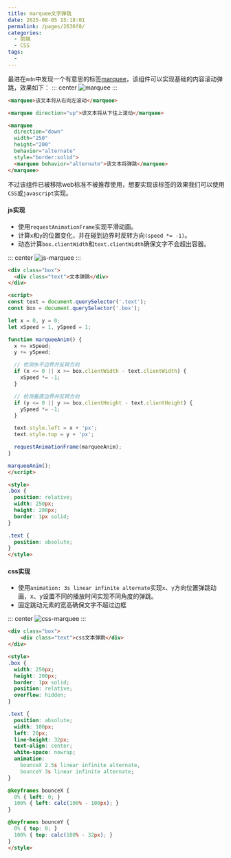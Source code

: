 ```yaml
---
title: marquee文字弹跳
date: 2025-08-05 15:18:01
permalink: /pages/2636f8/
categories:
  - 前端
  - CSS
tags:
  - 
---
```

最进在`mdn`中发现一个有意思的标签[marquee](https://developer.mozilla.org/zh-CN/docs/Web/HTML/Reference/Elements/marquee)，该组件可以实现基础的内容滚动弹跳，效果如下：
::: center
![marquee](https://lhost.oss-cn-chengdu.aliyuncs.com/blog/marquee-scroll.gif)
:::

```html
<marquee>该文本将从右向左滚动</marquee>

<marquee direction="up">该文本将从下往上滚动</marquee>

<marquee
  direction="down"
  width="250"
  height="200"
  behavior="alternate"
  style="border:solid">
  <marquee behavior="alternate">该文本将弹跳</marquee>
</marquee>
```

不过该组件已被移除web标准不被推荐使用，想要实现该标签的效果我们可以使用`CSS`或`javascript`实现。

#### js实现

* 使用`requestAnimationFrame`实现平滑动画。
* 计算`x`和`y`的位置变化，并在碰到边界时反转方向`(speed *= -1)`。
* 动态计算`box.clientWidth`和`text.clientWidth`确保文字不会超出容器。

::: center
![js-marquee](https://lhost.oss-cn-chengdu.aliyuncs.com/blog/marquee-scroll-js.gif)
:::

```html
<div class="box">
  <div class="text">文本弹跳</div>
</div>

<script>
const text = document.querySelector('.text');
const box = document.querySelector('.box');

let x = 0, y = 0;
let xSpeed = 1, ySpeed = 1;

function marqueeAnim() {
  x += xSpeed;
  y += ySpeed;

  // 检测水平边界并反转方向
  if (x <= 0 || x >= box.clientWidth - text.clientWidth) {
    xSpeed *= -1;
  }

  // 检测垂直边界并反转方向
  if (y <= 0 || y >= box.clientHeight - text.clientHeight) {
    ySpeed *= -1;
  }

  text.style.left = x + 'px';
  text.style.top = y + 'px';

  requestAnimationFrame(marqueeAnim);
}

marqueeAnim();
</script>

<style>
.box {
  position: relative;
  width: 250px;
  height: 200px;
  border: 1px solid;
}

.text {
  position: absolute;
}
</style>
```

#### css实现

* 使用`animation: 3s linear infinite alternate`实现`x`、`y`方向位置弹跳动画，x、y设置不同的播放时间实现不同角度的弹跳。
* 固定跳动元素的宽高确保文字不超过边框

::: center
![css-marquee](https://lhost.oss-cn-chengdu.aliyuncs.com/blog/marquee-scroll-css.gif)
:::


```html
<div class="box">
	<div class="text">css文本弹跳</div>
</div>

<style>
.box {
  width: 250px;
  height: 200px;
  border: 1px solid;
  position: relative;
  overflow: hidden;
}

.text {
  position: absolute;
  width: 100px;
  left: 20px;
  line-height: 32px;
  text-align: center;
  white-space: nowrap;
  animation: 
    bounceX 2.5s linear infinite alternate,
    bounceY 3s linear infinite alternate;
}

@keyframes bounceX {
  0% { left: 0; }
  100% { left: calc(100% - 100px); }
}

@keyframes bounceY {
  0% { top: 0; }
  100% { top: calc(100% - 32px); }
}
</style>
```